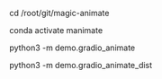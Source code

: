 cd /root/git/magic-animate

conda activate manimate

python3 -m demo.gradio_animate

python3 -m demo.gradio_animate_dist

